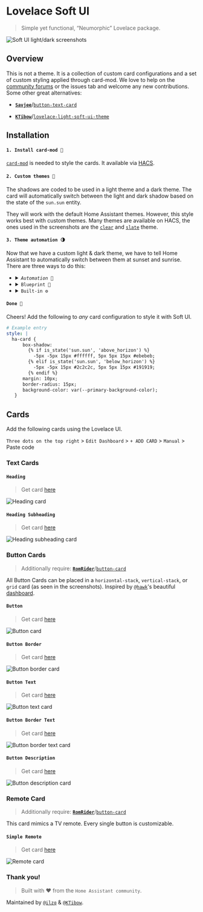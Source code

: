 # Lovelace Soft UI

> Simple yet functional, “Neumorphic” Lovelace package.

![Soft UI light/dark screenshots](docs/images/screenshot.png)

## Overview

This is not a theme. It is a collection of custom card configurations and a set of custom styling applied through card-mod.
We love to help on the [community forums](https://community.home-assistant.io/t/lovelace-soft-ui-simple-and-clean-lovelace-configuration) or the issues tab and welcome any new contributions.
Some other great alternatives:

- [**`Savjee`**](https://github.com/Savjee)/[`button-text-card`](https://github.com/Savjee/button-text-card)

- [**`KTibow`**](https://github.com/KTibow)/[`lovelace-light-soft-ui-theme`](https://github.com/KTibow/lovelace-light-soft-ui-theme/)

## Installation

#### `1. Install card-mod 🔹`

[`card-mod`](https://github.com/thomasloven/lovelace-card-mod) is needed to style the cards.
It available via [HACS](https://hacs.xyz).

#### `2. Custom themes 🎨`

The shadows are coded to be used in a light theme and a dark theme.
The card will automatically switch between the light and dark shadow based on the state of the `sun.sun` entity.

They will work with the default Home Assistant themes. However, this style works best with custom themes.
Many themes are available on HACS, the ones used in the screenshots are the [`clear`](https://github.com/naofireblade/clear-theme) and [`slate`](https://github.com/seangreen2/slate_theme) theme.

#### `3. Theme automation 🌗`

Now that we have a custom light & dark theme, we have to tell Home Assistant to automatically switch between them at sunset and sunrise.
There are three ways to do this:

- <details>
    <summary><code><i>Automation</i> 🤖</code></summary>

  Add the following to your `automations.yaml`

  ```yaml
  # Example automations.yaml entry
  - id: set_theme
    alias: Set Theme
    trigger:
      - platform: state
        entity_id: sun.sun
    action:
      - choose:
          - conditions:
              - condition: state
                entity_id: sun.sun
                state: "above_horizon"
            sequence:
              - service: frontend.set_theme
                data:
                  name: name of your light theme
          - conditions:
              - condition: state
                entity_id: sun.sun
                state: "below_horizon"
            sequence:
              - service: frontend.set_theme
                data:
                  name: name of your dark theme
  ```

  </details>

- <details>
  <summary><code>Blueprint 📐</code></summary>

  Import this [Blueprint](https://community.home-assistant.io/t/light-dark-theme-switcher-based-on-sun/255455)

  </details>

- <details>
  <summary><code>Built-in ⚙️</code></summary>

  _This is **not** the recommended method.
  Only use if your device and browser support dark mode detection, and you are on Home Assistant 0.114 or above._

  In the sidebar, select `Developer Tools` and then navigate to the `SERVICES` tab and select `frontend.set_theme` from the service dropdown.
  In the `Service Data` field, enter the following. You will have to call the service twice, once for your light theme and once for your dark theme.

  ```yaml
  name: name of your theme
  mode: light # or dark
  ```

  </details>

#### `Done 🎉`

Cheers! Add the following to _any_ card configuration to style it with Soft UI.

```yaml
# Example entry
style: |
  ha-card {
      box-shadow:
        {% if is_state('sun.sun', 'above_horizon') %}
          -5px -5px 15px #ffffff, 5px 5px 15px #ebebeb;
        {% elif is_state('sun.sun', 'below_horizon') %}
          -5px -5px 15px #2c2c2c, 5px 5px 15px #191919;
        {% endif %}
      margin: 10px;
      border-radius: 15px;
      background-color: var(--primary-background-color);
   }
```

## Cards

Add the following cards using the Lovelace UI.

`Three dots on the top right` > `Edit Dashboard` > `+ ADD CARD` > `Manual` > Paste code

### Text Cards

#### `Heading`

> Get card [here](/cards/text_card/heading.yaml)

![Heading card](docs/images/heading.png)

#### `Heading Subheading`

> Get card [here](/cards/text_card/heading_subheading.yaml)

![Heading subheading card](docs/images/heading_subheading.png)

### Button Cards

> Additionally require: [**`RomRider`**](https://github.com/RomRider)/[`button-card`](https://github.com/custom-cards/button-card)

All Button Cards can be placed in a `horizontal-stack`, `vertical-stack`, or `grid` card (as seen in the screenshots).
Inspired by [`@hawk`](https://community.home-assistant.io/u/hawk/summary)'s beautiful [dashboard](https://community.home-assistant.io/t/lovelace-soft-ui-simple-and-clean-lovelace-configuration/159357/203).

#### `Button`

> Get card [here](/cards/button_card/button.yaml)

![Button card](docs/images/button.png)

#### `Button Border`

> Get card [here](/cards/button_card/button_border.yaml)

![Button border card](docs/images/button_border.png)

#### `Button Text`

> Get card [here](/cards/button_card/button_text.yaml)

![Button text card](docs/images/button_text.png)

#### `Button Border Text`

> Get card [here](/cards/button_card/button_border_text.yaml)

![Button border text card](docs/images/button_border_text.png)

#### `Button Description`

> Get card [here](/cards/button_card/button_description.yaml)

![Button description card](docs/images/button_description.png)

### Remote Card

> Additionally require: [**`RomRider`**](https://github.com/RomRider)/[`button-card`](https://github.com/custom-cards/button-card)

This card mimics a TV remote. Every single button is customizable.

#### `Simple Remote`

> Get card [here](/cards/remote_card/remote_card.yaml)

![Remote card](docs/images/remote.png)

### Thank you!

> Built with ❤️ from the `Home Assistant community`.

Maintained by [`@ilzq`](https://github.com/ilzq) & [`@KTibow`](https://github.com/KTibow).
